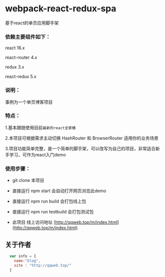 # webpack-react-redux-spa
基于react的单页应用脚手架

### 依赖主要组件如下：

react 16.x

react-router 4.x

redux 3.x

react-redux 5.x

### 说明：

事例为一个单页博客项目

### 特点：

1.基本跟随使用目前`最新的react全家桶`

2.本项目可根据需求主动切换 HashRouter 和 BrowserRouter 适用你的业务场景

3.项目功能简单完整，是一个简单的脚手架，可以改写为自己的项目，非常适合新手学习，可作为react入门demo


### 使用步骤：

* git clone 本项目

* 直接运行 npm start 会自动打开网页浏览此demo

* 直接运行 npm run build 会打包线上包

* 直接运行 npm run testbuild 会打包测试包

* 此项目 线上访问地址 [http://qqweb.top/m/index.html](http://qqweb.top/m/index.html) 


## 关于作者

```javascript
  var info = {
    name:"blog",
    site : "http://qqweb.top/"
  }
```